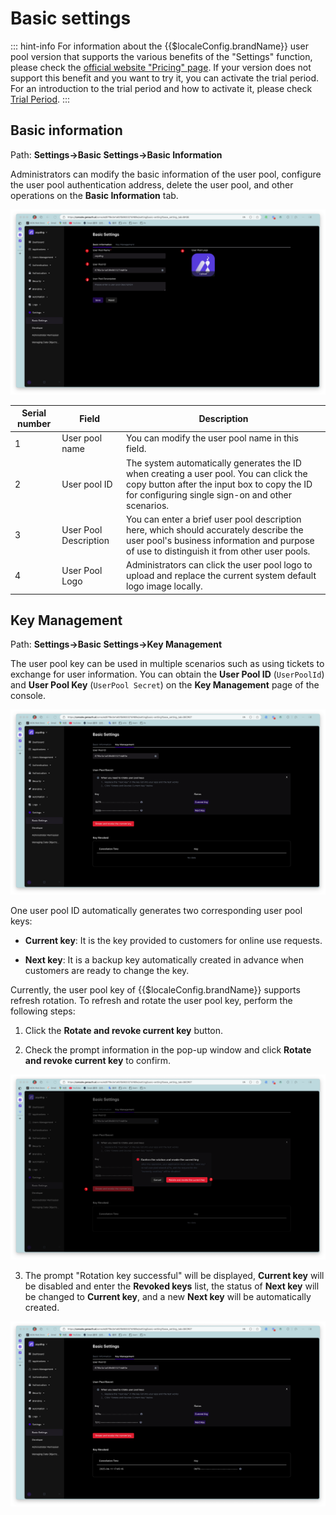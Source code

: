 # Basic settings

<LastUpdated/>

::: hint-info
For information about the {{$localeConfig.brandName}} user pool version that supports the various benefits of the "Settings" function, please check the [official website "Pricing" page](https://www.genauth.ai/pricing). If your version does not support this benefit and you want to try it, you can activate the trial period. For an introduction to the trial period and how to activate it, please check [Trial Period](/guides/basics/trial/README.md).
:::

## Basic information

Path: **Settings->Basic Settings->Basic Information**

Administrators can modify the basic information of the user pool, configure the user pool authentication address, delete the user pool, and other operations on the **Basic Information** tab.

![](./images/basic-config.png)​

| Serial number | Field                  | Description                                                                                                                                                                                                                                                                                                                                                                                                                                                                                                                              |
| ------------- | ---------------------- | ---------------------------------------------------------------------------------------------------------------------------------------------------------------------------------------------------------------------------------------------------------------------------------------------------------------------------------------------------------------------------------------------------------------------------------------------------------------------------------------------------------------------------------------- |
| 1             | User pool name         | You can modify the user pool name in this field.                                                                                                                                                                                                                                                                                                                                                                                                                                                                                         |
| 2             | User pool ID           | The system automatically generates the ID when creating a user pool. You can click the copy button after the input box to copy the ID for configuring single sign-on and other scenarios.                                                                                                                                                                                                                                                                                                                                                |
| 3             | User Pool Description  | You can enter a brief user pool description here, which should accurately describe the user pool's business information and purpose of use to distinguish it from other user pools.                                                                                                                                                                                                                                                                                                                                                      |
| 4             | User Pool Logo         | Administrators can click the user pool logo to upload and replace the current system default logo image locally.                                                                                                                                                                                                                                                                                                                                                                                                                         |

## Key Management

Path: **Settings->Basic Settings->Key Management**

The user pool key can be used in multiple scenarios such as using tickets to exchange for user information. You can obtain the **User Pool ID** (`UserPoolId`) and **User Pool Key** (`UserPool Secret`) on the **Key Management** page of the console.

![](./images/key-management.png)​

One user pool ID automatically generates two corresponding user pool keys:

- **Current key**: It is the key provided to customers for online use requests.

- **Next key**: It is a backup key automatically created in advance when customers are ready to change the key.

Currently, the user pool key of {{$localeConfig.brandName}} supports refresh rotation. To refresh and rotate the user pool key, perform the following steps:

1. Click the **Rotate and revoke current key** button.

2. Check the prompt information in the pop-up window and click **Rotate and revoke current key** to confirm.

![](./images/change-userpool-secret.png)​

3. The prompt "Rotation key successful" will be displayed, **Current key** will be disabled and enter the **Revoked keys** list, the status of **Next key** will be changed to **Current key**, and a new **Next key** will be automatically created.

![](./images/secret-updated-successfully.png)​
